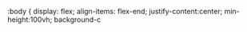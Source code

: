 :body {
display: flex;
align-items: flex-end;
justify-content:center;
min-height:100vh;
background-c
